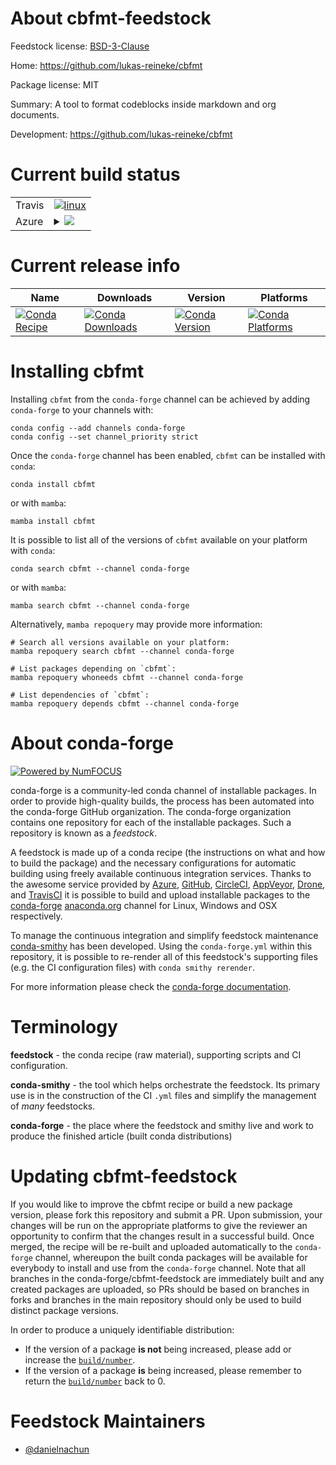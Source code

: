 About cbfmt-feedstock
=====================

Feedstock license: [BSD-3-Clause](https://github.com/conda-forge/cbfmt-feedstock/blob/main/LICENSE.txt)

Home: https://github.com/lukas-reineke/cbfmt

Package license: MIT

Summary: A tool to format codeblocks inside markdown and org documents.

Development: https://github.com/lukas-reineke/cbfmt

Current build status
====================


<table><tr>
    <td>Travis</td>
    <td>
      <a href="https://app.travis-ci.com/conda-forge/cbfmt-feedstock">
        <img alt="linux" src="https://img.shields.io/travis/com/conda-forge/cbfmt-feedstock/main.svg?label=Linux">
      </a>
    </td>
  </tr>
    
  <tr>
    <td>Azure</td>
    <td>
      <details>
        <summary>
          <a href="https://dev.azure.com/conda-forge/feedstock-builds/_build/latest?definitionId=23455&branchName=main">
            <img src="https://dev.azure.com/conda-forge/feedstock-builds/_apis/build/status/cbfmt-feedstock?branchName=main">
          </a>
        </summary>
        <table>
          <thead><tr><th>Variant</th><th>Status</th></tr></thead>
          <tbody><tr>
              <td>linux_64</td>
              <td>
                <a href="https://dev.azure.com/conda-forge/feedstock-builds/_build/latest?definitionId=23455&branchName=main">
                  <img src="https://dev.azure.com/conda-forge/feedstock-builds/_apis/build/status/cbfmt-feedstock?branchName=main&jobName=linux&configuration=linux%20linux_64_" alt="variant">
                </a>
              </td>
            </tr><tr>
              <td>linux_aarch64</td>
              <td>
                <a href="https://dev.azure.com/conda-forge/feedstock-builds/_build/latest?definitionId=23455&branchName=main">
                  <img src="https://dev.azure.com/conda-forge/feedstock-builds/_apis/build/status/cbfmt-feedstock?branchName=main&jobName=linux&configuration=linux%20linux_aarch64_" alt="variant">
                </a>
              </td>
            </tr><tr>
              <td>linux_ppc64le</td>
              <td>
                <a href="https://dev.azure.com/conda-forge/feedstock-builds/_build/latest?definitionId=23455&branchName=main">
                  <img src="https://dev.azure.com/conda-forge/feedstock-builds/_apis/build/status/cbfmt-feedstock?branchName=main&jobName=linux&configuration=linux%20linux_ppc64le_" alt="variant">
                </a>
              </td>
            </tr><tr>
              <td>osx_64</td>
              <td>
                <a href="https://dev.azure.com/conda-forge/feedstock-builds/_build/latest?definitionId=23455&branchName=main">
                  <img src="https://dev.azure.com/conda-forge/feedstock-builds/_apis/build/status/cbfmt-feedstock?branchName=main&jobName=osx&configuration=osx%20osx_64_" alt="variant">
                </a>
              </td>
            </tr><tr>
              <td>osx_arm64</td>
              <td>
                <a href="https://dev.azure.com/conda-forge/feedstock-builds/_build/latest?definitionId=23455&branchName=main">
                  <img src="https://dev.azure.com/conda-forge/feedstock-builds/_apis/build/status/cbfmt-feedstock?branchName=main&jobName=osx&configuration=osx%20osx_arm64_" alt="variant">
                </a>
              </td>
            </tr><tr>
              <td>win_64</td>
              <td>
                <a href="https://dev.azure.com/conda-forge/feedstock-builds/_build/latest?definitionId=23455&branchName=main">
                  <img src="https://dev.azure.com/conda-forge/feedstock-builds/_apis/build/status/cbfmt-feedstock?branchName=main&jobName=win&configuration=win%20win_64_" alt="variant">
                </a>
              </td>
            </tr>
          </tbody>
        </table>
      </details>
    </td>
  </tr>
</table>

Current release info
====================

| Name | Downloads | Version | Platforms |
| --- | --- | --- | --- |
| [![Conda Recipe](https://img.shields.io/badge/recipe-cbfmt-green.svg)](https://anaconda.org/conda-forge/cbfmt) | [![Conda Downloads](https://img.shields.io/conda/dn/conda-forge/cbfmt.svg)](https://anaconda.org/conda-forge/cbfmt) | [![Conda Version](https://img.shields.io/conda/vn/conda-forge/cbfmt.svg)](https://anaconda.org/conda-forge/cbfmt) | [![Conda Platforms](https://img.shields.io/conda/pn/conda-forge/cbfmt.svg)](https://anaconda.org/conda-forge/cbfmt) |

Installing cbfmt
================

Installing `cbfmt` from the `conda-forge` channel can be achieved by adding `conda-forge` to your channels with:

```
conda config --add channels conda-forge
conda config --set channel_priority strict
```

Once the `conda-forge` channel has been enabled, `cbfmt` can be installed with `conda`:

```
conda install cbfmt
```

or with `mamba`:

```
mamba install cbfmt
```

It is possible to list all of the versions of `cbfmt` available on your platform with `conda`:

```
conda search cbfmt --channel conda-forge
```

or with `mamba`:

```
mamba search cbfmt --channel conda-forge
```

Alternatively, `mamba repoquery` may provide more information:

```
# Search all versions available on your platform:
mamba repoquery search cbfmt --channel conda-forge

# List packages depending on `cbfmt`:
mamba repoquery whoneeds cbfmt --channel conda-forge

# List dependencies of `cbfmt`:
mamba repoquery depends cbfmt --channel conda-forge
```


About conda-forge
=================

[![Powered by
NumFOCUS](https://img.shields.io/badge/powered%20by-NumFOCUS-orange.svg?style=flat&colorA=E1523D&colorB=007D8A)](https://numfocus.org)

conda-forge is a community-led conda channel of installable packages.
In order to provide high-quality builds, the process has been automated into the
conda-forge GitHub organization. The conda-forge organization contains one repository
for each of the installable packages. Such a repository is known as a *feedstock*.

A feedstock is made up of a conda recipe (the instructions on what and how to build
the package) and the necessary configurations for automatic building using freely
available continuous integration services. Thanks to the awesome service provided by
[Azure](https://azure.microsoft.com/en-us/services/devops/), [GitHub](https://github.com/),
[CircleCI](https://circleci.com/), [AppVeyor](https://www.appveyor.com/),
[Drone](https://cloud.drone.io/welcome), and [TravisCI](https://travis-ci.com/)
it is possible to build and upload installable packages to the
[conda-forge](https://anaconda.org/conda-forge) [anaconda.org](https://anaconda.org/)
channel for Linux, Windows and OSX respectively.

To manage the continuous integration and simplify feedstock maintenance
[conda-smithy](https://github.com/conda-forge/conda-smithy) has been developed.
Using the ``conda-forge.yml`` within this repository, it is possible to re-render all of
this feedstock's supporting files (e.g. the CI configuration files) with ``conda smithy rerender``.

For more information please check the [conda-forge documentation](https://conda-forge.org/docs/).

Terminology
===========

**feedstock** - the conda recipe (raw material), supporting scripts and CI configuration.

**conda-smithy** - the tool which helps orchestrate the feedstock.
                   Its primary use is in the construction of the CI ``.yml`` files
                   and simplify the management of *many* feedstocks.

**conda-forge** - the place where the feedstock and smithy live and work to
                  produce the finished article (built conda distributions)


Updating cbfmt-feedstock
========================

If you would like to improve the cbfmt recipe or build a new
package version, please fork this repository and submit a PR. Upon submission,
your changes will be run on the appropriate platforms to give the reviewer an
opportunity to confirm that the changes result in a successful build. Once
merged, the recipe will be re-built and uploaded automatically to the
`conda-forge` channel, whereupon the built conda packages will be available for
everybody to install and use from the `conda-forge` channel.
Note that all branches in the conda-forge/cbfmt-feedstock are
immediately built and any created packages are uploaded, so PRs should be based
on branches in forks and branches in the main repository should only be used to
build distinct package versions.

In order to produce a uniquely identifiable distribution:
 * If the version of a package **is not** being increased, please add or increase
   the [``build/number``](https://docs.conda.io/projects/conda-build/en/latest/resources/define-metadata.html#build-number-and-string).
 * If the version of a package **is** being increased, please remember to return
   the [``build/number``](https://docs.conda.io/projects/conda-build/en/latest/resources/define-metadata.html#build-number-and-string)
   back to 0.

Feedstock Maintainers
=====================

* [@danielnachun](https://github.com/danielnachun/)

